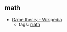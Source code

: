 math 
---
* [Game theory - Wikipedia](https://en.wikipedia.org/wiki/Game_theory)
    * tags: [math](../tags/math.md)
